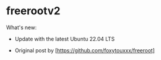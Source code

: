 # freerootv2

What's new:
- Update with the latest Ubuntu 22.04 LTS

- Original post by [https://github.com/foxytouxxx/freeroot]
